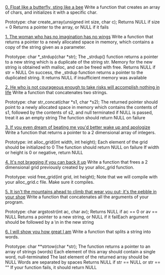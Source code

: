 [0. Float like a butterfly, sting like a bee](0-create_array.c)
Write a function that creates an array of chars, and initializes it with a specific char.

Prototype: char create_array(unsigned int size, char c);
Returns NULL if size = 0
Returns a pointer to the array, or NULL if it fails

[1. The woman who has no imagination has no wings](1-strdup.c)
Write a function that returns a pointer to a newly allocated space in memory, which contains a copy of the string given as a parameter.

Prototype: char *_strdup(char *str);
The _strdup() function returns a pointer to a new string which is a duplicate of the string str. Memory for the new string is obtained with malloc, and can be freed with free.
Returns NULL if str = NULL
On success, the _strdup function returns a pointer to the duplicated string. It returns NULL if insufficient memory was available

[2. He who is not courageous enough to take risks will accomplish nothing in life](2-str_concat.c)
Write a function that concatenates two strings.

Prototype: char str_concat(char *s1, char *s2);
The returned pointer should point to a newly allocated space in memory which contains the contents of s1, followed by the contents of s2, and null terminated
if NULL is passed, treat it as an empty string
The function should return NULL on failure

[3. If you even dream of beating me you'd better wake up and apologize](3-alloc_grid.c)
Write a function that returns a pointer to a 2 dimensional array of integers.

Prototype: int alloc_grid(int width, int height);
Each element of the grid should be initialized to 0
The function should return NULL on failure
If width or height is 0 or negative, return NULL

[4. It's not bragging if you can back it up](4-free_grid.c)
Write a function that frees a 2 dimensional grid previously created by your alloc_grid function.

Prototype: void free_grid(int grid, int height);
Note that we will compile with your alloc_grid.c file. Make sure it compiles.

[5. It isn't the mountains ahead to climb that wear you out; it's the pebble in your shoe](100-argstostr.c)
Write a function that concatenates all the arguments of your program.

Prototype: char argstostr(int ac, char av);
Returns NULL if ac == 0 or av == NULL
Returns a pointer to a new string, or NULL if it failEach argument should be followed by a \n in the new string

[6. I will show you how great I am](101-strtow.c)
Write a function that splits a string into words.

Prototype: char **strtow(char *str);
The function returns a pointer to an array of strings (words)
Each element of this array should contain a single word, null-terminated
The last element of the returned array should be NULL
Words are separated by spaces
Returns NULL if str == NULL or str == ""
If your function fails, it should return NULL 
